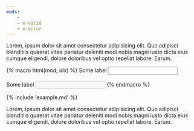 ```yaml
---
mods:
    -
    - m-valid
    - m-error
---
```


Lorem, ipsum dolor sit amet consectetur adipisicing elit. Quo adipisci blanditiis quaerat vitae pariatur deleniti modi nobis magni iusto dicta eius cumque eligendi, dolore doloribus vel optio repellat labore. Earum.

{% macro html(mod, idx) %}
<label for="input{% if idx %}-{{ idx }}{% endif %}">Some label</label>
<input
    class="b-input {{ mod }}"
    id="input{% if idx %}-{{ idx }}{% endif %}"
    type="text"
/>
<br /><br />
<label for="input{% if idx %}-{{ idx }}{% endif %}">Some label</label>
<input
    disabled
    class="b-input {{ mod }}"
    id="input-disabled{% if idx %}-{{ idx }}{% endif %}"
    type="text"
/>
{% endmacro %}

{% include 'example.md' %}

Lorem, ipsum dolor sit amet consectetur adipisicing elit. Quo adipisci blanditiis quaerat vitae pariatur deleniti modi nobis magni iusto dicta eius cumque eligendi, dolore doloribus vel optio repellat labore. Earum.

